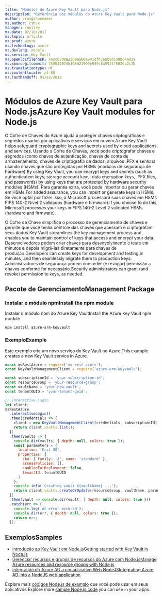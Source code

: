 ```yaml
---
title: "Módulos de Azure Key Vault para Node.js"
description: "Referência dos módulos do Azure Key Vault para Node.js"
author: craigshoemaker
ms.author: cshoe
manager: routlaw
ms.date: 07/18/2017
ms.topic: article
ms.prod: azure
ms.technology: azure
ms.devlang: nodejs
ms.service: Key Vault
ms.openlocfilehash: aacc02088236ee5b6a941dfb266b9b198b04ad3a
ms.sourcegitcommit: 78001187db408d21909e949c8a592f76626c2c3b
ms.translationtype: HT
ms.contentlocale: pt-BR
ms.lasthandoff: 01/26/2018
---
```

# <a name="azure-key-vault-modules-for-nodejs"></a><span data-ttu-id="3aae3-103">Módulos de Azure Key Vault para Node.js</span><span class="sxs-lookup"><span data-stu-id="3aae3-103">Azure Key Vault modules for Node.js</span></span>

<span data-ttu-id="3aae3-104">O Cofre de Chaves do Azure ajuda a proteger chaves criptográficas e segredos usados por aplicativos e serviços em nuvem.</span><span class="sxs-lookup"><span data-stu-id="3aae3-104">Azure Key Vault helps safeguard cryptographic keys and secrets used by cloud applications and services.</span></span> <span data-ttu-id="3aae3-105">Usando o Cofre de Chaves, você pode criptografar chaves e segredos (como chaves de autenticação, chaves de conta de armazenamento, chaves de criptografia de dados, arquivos .PFX e senhas) usando chaves que são protegidas por HSMs (módulos de segurança de hardware).</span><span class="sxs-lookup"><span data-stu-id="3aae3-105">By using Key Vault, you can encrypt keys and secrets (such as authentication keys, storage account keys, data encryption keys, .PFX files, and passwords) by using keys that are protected by hardware security modules (HSMs).</span></span> <span data-ttu-id="3aae3-106">Para garantia extra, você pode importar ou gerar chaves em HSMs.</span><span class="sxs-lookup"><span data-stu-id="3aae3-106">For added assurance, you can import or generate keys in HSMs.</span></span> <span data-ttu-id="3aae3-107">Se você optar por fazer isso, a Microsoft processará suas chaves em HSMs FIPS 140-2 Nível 2 validados (hardware e firmware).</span><span class="sxs-lookup"><span data-stu-id="3aae3-107">If you choose to do this, Microsoft processes your keys in FIPS 140-2 Level 2 validated HSMs (hardware and firmware).</span></span>

<span data-ttu-id="3aae3-108">O Cofre da Chave simplifica o processo de gerenciamento de chaves e permite que você tenha controle das chaves que acessam e criptografam seus dados.</span><span class="sxs-lookup"><span data-stu-id="3aae3-108">Key Vault streamlines the key management process and enables you to maintain control of keys that access and encrypt your data.</span></span> <span data-ttu-id="3aae3-109">Desenvolvedores podem criar chaves para desenvolvimento e teste em minutos e depois migrá-las diretamente para chaves de produção.</span><span class="sxs-lookup"><span data-stu-id="3aae3-109">Developers can create keys for development and testing in minutes, and then seamlessly migrate them to production keys.</span></span> <span data-ttu-id="3aae3-110">Administradores de segurança podem conceder (e revogar) permissão a chaves conforme for necessário.</span><span class="sxs-lookup"><span data-stu-id="3aae3-110">Security administrators can grant (and revoke) permission to keys, as needed.</span></span>

## <a name="management-package"></a><span data-ttu-id="3aae3-111">Pacote de Gerenciamento</span><span class="sxs-lookup"><span data-stu-id="3aae3-111">Management Package</span></span>

### <a name="install-the-npm-module"></a><span data-ttu-id="3aae3-112">Instalar o módulo npm</span><span class="sxs-lookup"><span data-stu-id="3aae3-112">Install the npm module</span></span> 

<span data-ttu-id="3aae3-113">Instalar o módulo npm do Azure Key Vault</span><span class="sxs-lookup"><span data-stu-id="3aae3-113">Install the Azure Key Vault npm module</span></span>

```bash
npm install azure-arm-keyvault
```

### <a name="example"></a><span data-ttu-id="3aae3-114">Exemplo</span><span class="sxs-lookup"><span data-stu-id="3aae3-114">Example</span></span>

<span data-ttu-id="3aae3-115">Este exemplo cria um novo serviço do Key Vault no Azure.</span><span class="sxs-lookup"><span data-stu-id="3aae3-115">This example creates a new Key Vault service in Azure.</span></span>

```javascript
const msRestAzure = require('ms-rest-azure');
const KeyVaultManagementClient = require('azure-arm-keyvault');

const subscriptionId = 'your-subscription-id';
const resourceGroup = 'your-resource-group';
const vaultName = 'your-new-vault';
const tenantGUID = 'your-tenant-guid';

// Interactive Login
let client;
msRestAzure
  .interactiveLogin()
  .then(credentials => {
    client = new KeyVaultManagementClient(credentials, subscriptionId);
    return client.vaults.list();
  })
  .then(vaults => {
    console.dir(vaults, { depth: null, colors: true });
    const parameters = {
      location: 'East US',
      properties: {
        sku: { family: 'A', name: 'standard' },
        accessPolicies: [],
        enabledForDeployment: false,
        tenantId: tenantGUID
      }
    };
    console.info('Creating vault ${vaultName} ...');
    return client.vaults.createOrUpdate(resourceGroup, vaultName, parameters);
  })
  .then(vault => console.dir(vault, { depth: null, colors: true }))
  .catch(err => {
    console.log('An error occured');
    console.dir(err, { depth: null, colors: true });
    return err;
  });
```

## <a name="samples"></a><span data-ttu-id="3aae3-116">Exemplos</span><span class="sxs-lookup"><span data-stu-id="3aae3-116">Samples</span></span>

- [<span data-ttu-id="3aae3-117">Introdução ao Key Vault em Node.js</span><span class="sxs-lookup"><span data-stu-id="3aae3-117">Getting started with Key Vault in Node.js</span></span>](https://azure.microsoft.com/resources/samples/key-vault-node-getting-started/)
- [<span data-ttu-id="3aae3-118">Gerenciar recursos e grupos de recursos do Azure com Node.js</span><span class="sxs-lookup"><span data-stu-id="3aae3-118">Manage Azure resources and resource groups with Node.js</span></span>](https://azure.microsoft.com/resources/samples/resource-manager-node-resources-and-groups/) 
- [<span data-ttu-id="3aae3-119">Integração do Azure AD a um aplicativo Web NodeJS</span><span class="sxs-lookup"><span data-stu-id="3aae3-119">Integrating Azure AD into a NodeJS web application</span></span>](https://azure.microsoft.com/resources/samples/active-directory-node-webapp-openidconnect/) 

<span data-ttu-id="3aae3-120">Explore mais [códigos Node.js de exemplo](https://azure.microsoft.com/resources/samples/?platform=nodejs) que você pode usar em seus aplicativos.</span><span class="sxs-lookup"><span data-stu-id="3aae3-120">Explore more [sample Node.js code](https://azure.microsoft.com/resources/samples/?platform=nodejs) you can use in your apps.</span></span>
